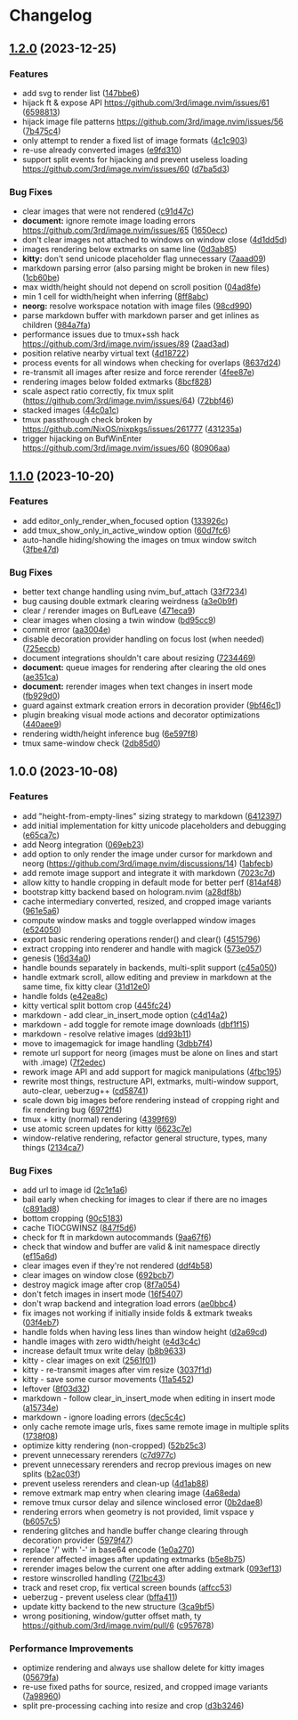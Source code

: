 # Changelog

## [1.2.0](https://github.com/3rd/image.nvim/compare/v1.1.0...v1.2.0) (2023-12-25)


### Features

* add svg to render list ([147bbe6](https://github.com/3rd/image.nvim/commit/147bbe661bdec4a16a93fbd1f08a43040c363942))
* hijack ft & expose API https://github.com/3rd/image.nvim/issues/61 ([6598813](https://github.com/3rd/image.nvim/commit/6598813b4c4e395eba0b2217cd6458aaa58b897f))
* hijack image file patterns https://github.com/3rd/image.nvim/issues/56 ([7b475c4](https://github.com/3rd/image.nvim/commit/7b475c4cafb0ab4435defb830c0160451701402f))
* only attempt to render a fixed list of image formats ([4c1c903](https://github.com/3rd/image.nvim/commit/4c1c903268b42a5b83caf229ddda7014a6a2e0bd))
* re-use already converted images ([e9fd310](https://github.com/3rd/image.nvim/commit/e9fd31074c9cfd4ca2759313c560247fe5dada1d))
* support split events for hijacking and prevent useless loading https://github.com/3rd/image.nvim/issues/60 ([d7ba5d3](https://github.com/3rd/image.nvim/commit/d7ba5d3b2a13dc22e7e464d9be066a29b3abddf3))


### Bug Fixes

* clear images that were not rendered ([c91d47c](https://github.com/3rd/image.nvim/commit/c91d47c8e69a0959b29117f3fb86ae6b8f19efec))
* **document:** ignore remote image loading errors https://github.com/3rd/image.nvim/issues/65 ([1650ecc](https://github.com/3rd/image.nvim/commit/1650eccca5b0d071d1305c17646ad16693987796))
* don't clear images not attached to windows on window close ([4d1dd5d](https://github.com/3rd/image.nvim/commit/4d1dd5ddc63b37e5af303af0a3a8ed752d43a95c))
* images rendering below extmarks on same line ([0d3ab85](https://github.com/3rd/image.nvim/commit/0d3ab852f55a9080a045756bd9900868b19726cd))
* **kitty:** don't send unicode placeholder flag unnecessary ([7aaad09](https://github.com/3rd/image.nvim/commit/7aaad09f53c620fd61074c3b05940db861dd606c))
* markdown parsing error (also parsing might be broken in new files) ([1cb60be](https://github.com/3rd/image.nvim/commit/1cb60be1cdc108e3a3b09cb0ed115ef75ce51320))
* max width/height should not depend on scroll position ([04ad8fe](https://github.com/3rd/image.nvim/commit/04ad8fe861ded0809f2997acddee1a9d37de8f89))
* min 1 cell for width/height when inferring ([8ff8abc](https://github.com/3rd/image.nvim/commit/8ff8abca008ba193b1ed2c38fa93b1517b82de8a))
* **neorg:** resolve workspace notation with image files ([98cd990](https://github.com/3rd/image.nvim/commit/98cd990967e9de94a6ffa506c8127611bfa445b1))
* parse markdown buffer with markdown parser and get inlines as children ([984a7fa](https://github.com/3rd/image.nvim/commit/984a7fac438fc3d15da5f16d7dc6383b77ca8203))
* performance issues due to tmux+ssh hack https://github.com/3rd/image.nvim/issues/89 ([2aad3ad](https://github.com/3rd/image.nvim/commit/2aad3ad35e136240a7b2fb53a50d87358f867463))
* position relative nearby virtual text ([4d18722](https://github.com/3rd/image.nvim/commit/4d18722d82e9f3a5983c5a2d640fbf9973688906))
* process events for all windows when checking for overlaps ([8637d24](https://github.com/3rd/image.nvim/commit/8637d24fd36211bda5e4b7abef9a15fdf44a40a1))
* re-transmit all images after resize and force rerender ([4fee87e](https://github.com/3rd/image.nvim/commit/4fee87e4d63dfe35c430c950cae63acdaf5e6785))
* rendering images below folded extmarks ([8bcf828](https://github.com/3rd/image.nvim/commit/8bcf828cd310794f437cde745e7cf39e3d498efc))
* scale aspect ratio correctly, fix tmux split (https://github.com/3rd/image.nvim/issues/64) ([72bbf46](https://github.com/3rd/image.nvim/commit/72bbf46977aec8a25d9b515fe12011c639543727))
* stacked images ([44c0a1c](https://github.com/3rd/image.nvim/commit/44c0a1cbcab8276beeac6d67efa449816e5731f5))
* tmux passthrough check broken by https://github.com/NixOS/nixpkgs/issues/261777 ([431235a](https://github.com/3rd/image.nvim/commit/431235a5f5cfc3a4c17c600a8ac88257f99de3d6))
* trigger hijacking on BufWinEnter https://github.com/3rd/image.nvim/issues/60 ([80906aa](https://github.com/3rd/image.nvim/commit/80906aa014024fdc47d437df2d724328d33d3f15))

## [1.1.0](https://github.com/3rd/image.nvim/compare/v1.0.0...v1.1.0) (2023-10-20)


### Features

* add editor_only_render_when_focused option ([133926c](https://github.com/3rd/image.nvim/commit/133926c01bb5160b6ff26c37891e7d8a1d73528f))
* add tmux_show_only_in_active_window option ([60d7fc6](https://github.com/3rd/image.nvim/commit/60d7fc61ff41ca9951101c245505b3a03e3eb8cb))
* auto-handle hiding/showing the images on tmux window switch ([3fbe47d](https://github.com/3rd/image.nvim/commit/3fbe47d7e1b5d18eff5fb118ee232047ac3f823d))


### Bug Fixes

* better text change handling using nvim_buf_attach ([33f7234](https://github.com/3rd/image.nvim/commit/33f72342df52af2864ec6e4a14099267cdc01b61))
* bug causing double extmark clearing weirdness ([a3e0b9f](https://github.com/3rd/image.nvim/commit/a3e0b9f0395f32d6e6c1fd8a032600ab07f8ff2b))
* clear / rerender images on BufLeave ([471eca9](https://github.com/3rd/image.nvim/commit/471eca9a895e065a16761f708ba46911987516d1))
* clear images when closing a twin window ([bd95cc9](https://github.com/3rd/image.nvim/commit/bd95cc9c13ae61b8e2453a0234250ea782b84ce7))
* commit error ([aa3004e](https://github.com/3rd/image.nvim/commit/aa3004e3e695f16166cd6c866e25a0a9ea1a51da))
* disable decoration provider handling on focus lost (when needed) ([725eccb](https://github.com/3rd/image.nvim/commit/725eccb7f50c82c9b028b3fbb461b0d2b198ef01))
* document integrations shouldn't care about resizing ([7234469](https://github.com/3rd/image.nvim/commit/7234469ce44dca9d3a3124c17daea0e9810f0ff9))
* **document:** queue images for rendering after clearing the old ones ([ae351ca](https://github.com/3rd/image.nvim/commit/ae351ca5134450b64d81e02c3d57580016b1a40b))
* **document:** rerender images when text changes in insert mode ([fb929d0](https://github.com/3rd/image.nvim/commit/fb929d0fd5a0db2983c1ad0c537e4f063ef06c45))
* guard against extmark creation errors in decoration provider ([9bf46c1](https://github.com/3rd/image.nvim/commit/9bf46c14fa1b3318e99213df5ec01272584a5010))
* plugin breaking visual mode actions and decorator optimizations ([440aee9](https://github.com/3rd/image.nvim/commit/440aee9071697b5ac1ac2e69a61c1187311c2cce))
* rendering width/height inference bug ([6e597f8](https://github.com/3rd/image.nvim/commit/6e597f84b5242e18133627c26743bcd0734de1ca))
* tmux same-window check ([2db85d0](https://github.com/3rd/image.nvim/commit/2db85d0b84dffde074622be1989a4d234b307577))

## 1.0.0 (2023-10-08)


### Features

* add "height-from-empty-lines" sizing strategy to markdown ([6412397](https://github.com/3rd/image.nvim/commit/6412397a77b34d2096372e84d751631338e24df6))
* add initial implementation for kitty unicode placeholders and debugging ([e65ca7c](https://github.com/3rd/image.nvim/commit/e65ca7c0806d9f1ecd3c7dd00c70aa3780273749))
* add Neorg integration ([069eb23](https://github.com/3rd/image.nvim/commit/069eb2372dea2273685b367d89347ec74ec772c9))
* add option to only render the image under cursor for markdown and neorg (https://github.com/3rd/image.nvim/discussions/14) ([1abfecb](https://github.com/3rd/image.nvim/commit/1abfecb67aeb103b0d597f1e8098995f2a72934d))
* add remote image support and integrate it with markdown ([7023c7d](https://github.com/3rd/image.nvim/commit/7023c7d10a78f154dc1f501c9f511aad356270ec))
* allow kitty to handle cropping in default mode for better perf ([814af48](https://github.com/3rd/image.nvim/commit/814af48b934d4f01d16f4b1f0974d495fed1b878))
* bootstrap kitty backend based on hologram.nvim ([a28df8b](https://github.com/3rd/image.nvim/commit/a28df8b844a791da3b6f9b3e824886f88bf692b5))
* cache intermediary converted, resized, and cropped image variants ([961e5a6](https://github.com/3rd/image.nvim/commit/961e5a68998dd76bf5e25ae2d96fcf3bb1ee22ae))
* compute window masks and toggle overlapped window images ([e524050](https://github.com/3rd/image.nvim/commit/e5240500b82cfc396bfd7e975da3cd3bd5f763b9))
* export basic rendering operations render() and clear() ([4515796](https://github.com/3rd/image.nvim/commit/4515796c3bdcb2e9369aee0ca0ea39027f7b742b))
* extract cropping into renderer and handle with magick ([573e057](https://github.com/3rd/image.nvim/commit/573e0575313c14558be08db72a02b1b29f3ad73d))
* genesis ([16d34a0](https://github.com/3rd/image.nvim/commit/16d34a049d894beacbbd8a2770c1831c248ecc17))
* handle bounds separately in backends, multi-split support ([c45a050](https://github.com/3rd/image.nvim/commit/c45a0504cafe38ff98004e76c046c1c1e286908f))
* handle extmark scroll, allow editing and preview in markdown at the same time, fix kitty clear ([31d12e0](https://github.com/3rd/image.nvim/commit/31d12e0210a51ff9f0e38ae2fd5cf74ac3ff7088))
* handle folds ([e42ea8c](https://github.com/3rd/image.nvim/commit/e42ea8c032b368aaf826c5c32498dbb86e22d1be))
* kitty vertical split bottom crop ([445fc24](https://github.com/3rd/image.nvim/commit/445fc24557d07361fac4338419e075845f121d9f))
* markdown - add clear_in_insert_mode option ([c4d14a2](https://github.com/3rd/image.nvim/commit/c4d14a2a5efc17d7c7f6afc12f27872de2d254a3))
* markdown - add toggle for remote image downloads ([dbf1f15](https://github.com/3rd/image.nvim/commit/dbf1f1521560bc20f8e89f6f418622d26fd7b260))
* markdown - resolve relative images ([dd93b11](https://github.com/3rd/image.nvim/commit/dd93b11164f046b0570c461b82de4d890804499a))
* move to imagemagick for image handling ([3dbb7f4](https://github.com/3rd/image.nvim/commit/3dbb7f45be8af7071cf24ad20d2f56b04ae74d0d))
* remote url support for neorg (images must be alone on lines and start with .image) ([7f2edec](https://github.com/3rd/image.nvim/commit/7f2edec4c11f24529b8124ce49bdae3a9969e6bd))
* rework image API and add support for magick manipulations ([4fbc195](https://github.com/3rd/image.nvim/commit/4fbc1951c45756116bf003fcfbfb8e2b5478c3c3))
* rewrite most things, restructure API, extmarks, multi-window support, auto-clear,  ueberzug++ ([cd58741](https://github.com/3rd/image.nvim/commit/cd587411c85d1e11d1c871748bf5f14e9d5a5940))
* scale down big images before rendering instead of cropping right and fix rendering bug ([6972ff4](https://github.com/3rd/image.nvim/commit/6972ff44ed784921fda0f1706ba1fae61051ea8e))
* tmux + kitty (normal) rendering ([4399f69](https://github.com/3rd/image.nvim/commit/4399f69043df82cc491168b0260d9c071aab4682))
* use atomic screen updates for kitty ([6623c7e](https://github.com/3rd/image.nvim/commit/6623c7e314579cc5e6ff98472757e29e75491019))
* window-relative rendering, refactor general structure, types, many things ([2134ca7](https://github.com/3rd/image.nvim/commit/2134ca79a6af8aa7ab97719acf6d841f5b008b75))


### Bug Fixes

* add url to image id ([2c1e1a6](https://github.com/3rd/image.nvim/commit/2c1e1a6b79b9759a873bf5189e4c1ae937a53d2e))
* bail early when checking for images to clear if there are no images ([c891ad8](https://github.com/3rd/image.nvim/commit/c891ad866045cba6fc84dd22423589ce3d7e798a))
* bottom cropping ([90c5183](https://github.com/3rd/image.nvim/commit/90c51839a0bf05a209b78fa2b6858228e800b3e9))
* cache TIOCGWINSZ ([847f5d6](https://github.com/3rd/image.nvim/commit/847f5d6d37f0607a29485944768ff3ff6a6b1952))
* check for ft in markdown autocommands ([9aa67f6](https://github.com/3rd/image.nvim/commit/9aa67f6582f6384b3b18cfeeb83ce52888bb8d29))
* check that window and buffer are valid & init namespace directly ([ef15a6d](https://github.com/3rd/image.nvim/commit/ef15a6d5f2e93b635dcddf4de1f76c706e3f4d0f))
* clear images even if they're not rendered ([ddf4b58](https://github.com/3rd/image.nvim/commit/ddf4b58bec33b46d319ee1392382982777a08ffb))
* clear images on window close ([692bcb7](https://github.com/3rd/image.nvim/commit/692bcb7bb1ed29f9c8b7b8524f150180b10f6cf1))
* destroy magick image after crop ([8f7a054](https://github.com/3rd/image.nvim/commit/8f7a054bafa97eb0e77774a9e11c3d0e2d0b01fb))
* don't fetch images in insert mode ([16f5407](https://github.com/3rd/image.nvim/commit/16f54077ca91fa8c4d1239cc3c1b6663dd169092))
* don't wrap backend and integration load errors ([ae0bbc4](https://github.com/3rd/image.nvim/commit/ae0bbc408bddf022689c2239c43ef65c8863e802))
* fix images not working if initially inside folds & extmark tweaks ([03f4eb7](https://github.com/3rd/image.nvim/commit/03f4eb748e311aaf3af7f8bb2211c60b59160963))
* handle folds when having less lines than window height ([d2a69cd](https://github.com/3rd/image.nvim/commit/d2a69cd4222297d32671d69f27fd6722688d3646))
* handle images with zero width/height ([e4d3c4c](https://github.com/3rd/image.nvim/commit/e4d3c4c405f96975bcf89997c068f1d0ce9115cb))
* increase default tmux write delay ([b8b9633](https://github.com/3rd/image.nvim/commit/b8b9633c6fc5c5e40360ff615bfbb55d84c5a537))
* kitty - clear images on exit ([2561f01](https://github.com/3rd/image.nvim/commit/2561f01bcf44c6f4014c7c92da3225f78fda0c44))
* kitty - re-transmit images after vim resize ([3037f1d](https://github.com/3rd/image.nvim/commit/3037f1d2d8f004d69b421bf1f2267e55f2ac975b))
* kitty - save some cursor movements ([11a5452](https://github.com/3rd/image.nvim/commit/11a54524b9e0611f2646bb41cd38b7c12096118e))
* leftover ([8f03d32](https://github.com/3rd/image.nvim/commit/8f03d32aa75f3ad4f0262320024092fb326f58d6))
* markdown - follow clear_in_insert_mode when editing in insert mode ([a15734e](https://github.com/3rd/image.nvim/commit/a15734e70bf66e920223656d835a37e1cb44f822))
* markdown - ignore loading errors ([dec5c4c](https://github.com/3rd/image.nvim/commit/dec5c4c8a8d3355798ba65bc35f8e0c20d4794e9))
* only cache remote image urls, fixes same remote image in multiple splits ([1738f08](https://github.com/3rd/image.nvim/commit/1738f08e14730074d25d29eaf0c19882218d1b08))
* optimize kitty rendering (non-cropped) ([52b25c3](https://github.com/3rd/image.nvim/commit/52b25c375ed14de3948d4ff522705eeb0ee4d3df))
* prevent unnecessary rerenders ([c7d977c](https://github.com/3rd/image.nvim/commit/c7d977c6b4e2db5d76baf60fd7020f71a66f1a40))
* prevent unnecessary rerenders and recrop previous images on new splits ([b2ac03f](https://github.com/3rd/image.nvim/commit/b2ac03f352958c009534b5c6b9f12b3a9c51793a))
* prevent useless rerenders and clean-up ([4d1ab88](https://github.com/3rd/image.nvim/commit/4d1ab88049ca1dae47765a0c36131d6037ceb8a6))
* remove extmark map entry when clearing image ([4a68eda](https://github.com/3rd/image.nvim/commit/4a68eda54ef695f6ec025f874f67e9958ddff1b8))
* remove tmux cursor delay and silence winclosed error ([0b2dae8](https://github.com/3rd/image.nvim/commit/0b2dae85a5150a13b7f2ef7a4b20bf8faa6dea07))
* rendering errors when geometry is not provided, limit vspace y ([b6057c5](https://github.com/3rd/image.nvim/commit/b6057c5022a08e3ed37b6d8c26be63661d1cc482))
* rendering glitches and handle buffer change clearing through decoration provider ([5979f47](https://github.com/3rd/image.nvim/commit/5979f47e0510d266acbe838415f994d53497662b))
* replace '/' with '-' in base64 encode ([1e0a270](https://github.com/3rd/image.nvim/commit/1e0a27024f19c5e1f5307c449380f54888301c5e))
* rerender affected images after updating extmarks ([b5e8b75](https://github.com/3rd/image.nvim/commit/b5e8b756d0bcc4756e41684667c541cd3afd6c7f))
* rerender images below the current one after adding extmark ([093ef13](https://github.com/3rd/image.nvim/commit/093ef13a4f9920fd7a78f83b7b6dcf9b8cb672b3))
* restore winscrolled handling ([721bc43](https://github.com/3rd/image.nvim/commit/721bc43fe13287e9745903740cb6c5d9da8e0b76))
* track and reset crop, fix vertical screen bounds ([affcc53](https://github.com/3rd/image.nvim/commit/affcc53023bcc784a98f1daa945f1898f4a0a8c2))
* ueberzug - prevent useless clear ([bffa411](https://github.com/3rd/image.nvim/commit/bffa41142dce95c20fefa45809c13c9d9c4e9925))
* update kitty backend to the new structure ([3ca9bf5](https://github.com/3rd/image.nvim/commit/3ca9bf5bd4651d4451d121f1e538ad2fa46ef126))
* wrong positioning, window/gutter offset math, ty https://github.com/3rd/image.nvim/pull/6 ([c957678](https://github.com/3rd/image.nvim/commit/c9576783d2eac3594fc6d264001e10bec60444b9))


### Performance Improvements

* optimize rendering and always use shallow delete for kitty images ([05679fa](https://github.com/3rd/image.nvim/commit/05679faad71bb0dd6475b539657d02c5dd6e3322))
* re-use fixed paths for source, resized, and cropped image variants ([7a98960](https://github.com/3rd/image.nvim/commit/7a98960aace23bf845b39b89d64f52f26bec01c1))
* split pre-processing caching into resize and crop ([d3b3246](https://github.com/3rd/image.nvim/commit/d3b32462e252f448c994ba291c1e741df3bebabb))

